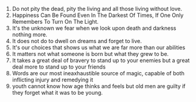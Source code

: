 1. Do not pity the dead, pity the living and all those living without love.
2. Happiness Can Be Found Even In The Darkest Of Times, If One Only Remembers To Turn On The Light.
3. It's the unknown we fear when we look upon death and darkness nothing more.
4. It does not do to dwell on dreams and forget to live.
5. It's our choices that shows us what we are far more than our abilities
6. It matters not what someone is born but what they grew to be.
7. It takes a great deal of bravery to stand up to your enemies but a great deal more to stand up to your friends
8. Words are our most ineaxhaustible source of magic, capable of both inflicting injury and remedying it
9. youth cannot know how age thinks and feels but old men are guilty if they forget what it was to be young.
